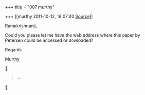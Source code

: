 +++
title = "007 murthy"

+++
[[murthy	2011-10-12, 16:07:40 [Source](https://groups.google.com/g/samskrita/c/3JrEFDNIIrQ)]]



Ramakrishnanji,

Could you please let me have the web address where this paper by Petersen could be accessed or dowloaded?

Regards

Murthy



> --  



